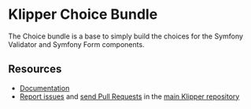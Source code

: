 Klipper Choice Bundle
=====================

The Choice bundle is a base to simply build the choices for the Symfony Validator
and Symfony Form components.


Resources
---------

- [Documentation](https://doc.klipper.dev/bundles/choice-bundle)
- [Report issues](https://github.com/klipperdev/klipper/issues)
  and [send Pull Requests](https://github.com/klipperdev/klipper/pulls)
  in the [main Klipper repository](https://github.com/klipperdev/klipper)
